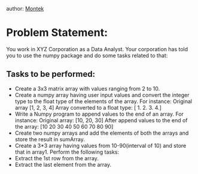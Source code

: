 author: [Montek](https://github.com/Montekkundan)
# Problem Statement:

You work in XYZ Corporation as a Data Analyst. Your corporation has told you to use the numpy package and do some tasks related to that:


## Tasks to be performed:

- Create a 3x3 matrix array with values ranging from 2 to 10.
- Create a numpy array having user input values and convert the integer type to the float type of the elements of the array. For instance:
Original array
[1, 2, 3, 4]
Array converted to a float type: [ 1. 2. 3. 4.]
- Write a Numpy program to append values to the end of an array. For instance: Original array:
[10, 20, 30]
After append values to the end of the array: [10 20 30 40 50 60 70 80 90]
- Create two numpy arrays and add the elements of both the arrays and store the result in sumArray.
- Create a 3*3 array having values from 10-90(interval of 10) and store that in array1. Perform the following tasks:
- Extract the 1st row from the array.
- Extract the last element from the array.